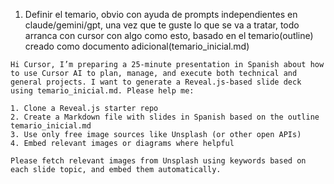 1. Definir el temario, obvio con ayuda de prompts independientes en claude/gemini/gpt, una vez que te guste lo que se va a tratar, todo arranca con cursor con algo como esto, basado en el temario(outline) creado como documento adicional(temario_inicial.md)
```
Hi Cursor, I’m preparing a 25-minute presentation in Spanish about how to use Cursor AI to plan, manage, and execute both technical and general projects. I want to generate a Reveal.js-based slide deck using temario_inicial.md. Please help me:

1. Clone a Reveal.js starter repo
2. Create a Markdown file with slides in Spanish based on the outline temario_inicial.md
3. Use only free image sources like Unsplash (or other open APIs)
4. Embed relevant images or diagrams where helpful

Please fetch relevant images from Unsplash using keywords based on each slide topic, and embed them automatically.
```
